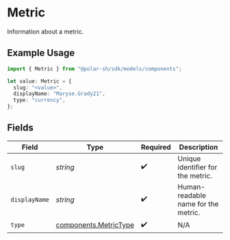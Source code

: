 # Metric

Information about a metric.

## Example Usage

```typescript
import { Metric } from "@polar-sh/sdk/models/components";

let value: Metric = {
  slug: "<value>",
  displayName: "Maryse.Grady21",
  type: "currency",
};
```

## Fields

| Field                                                          | Type                                                           | Required                                                       | Description                                                    |
| -------------------------------------------------------------- | -------------------------------------------------------------- | -------------------------------------------------------------- | -------------------------------------------------------------- |
| `slug`                                                         | *string*                                                       | :heavy_check_mark:                                             | Unique identifier for the metric.                              |
| `displayName`                                                  | *string*                                                       | :heavy_check_mark:                                             | Human-readable name for the metric.                            |
| `type`                                                         | [components.MetricType](../../models/components/metrictype.md) | :heavy_check_mark:                                             | N/A                                                            |
